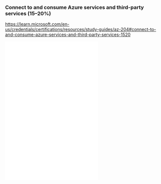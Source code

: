 ### Connect to and consume Azure services and third-party services (15–20%)
https://learn.microsoft.com/en-us/credentials/certifications/resources/study-guides/az-204#connect-to-and-consume-azure-services-and-third-party-services-1520

![Implement API Management](Implement%20API%20Management.md)
![Develop event-based solutions](Develop%20event-based%20solutions.md)
![Develop message-based solutions](Develop%20message-based%20solutions.md)